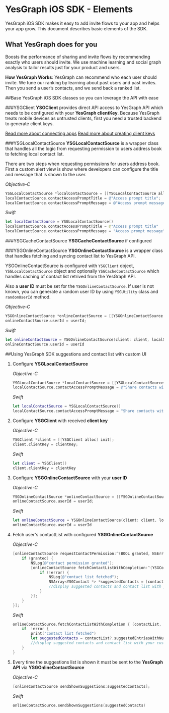 # YesGraph iOS SDK - Elements

YesGraph iOS SDK makes it easy to add invite flows to your app and helps your app grow. This document describes basic elements of the SDK.

## What YesGraph does for you

Boosts the performance of sharing and invite flows by recommending exactly who users should invite. We use machine learning and social graph analysis to tailor results just for your product and users.

**How YesGraph Works**: YesGraph can recommend who each user should invite. We tune our ranking by learning about past users and past invites. Then you send a user’s contacts, and we send back a ranked list.

##Base YesGraph iOS SDK classes so you can leverage the API with ease

###YSGClient
**YSGClient** provides direct API access to YesGraph API which needs to be configured with your **YesGraph clientKey**.
Because YesGraph treats mobile devices as untrusted clients, first you need a trusted backend to generate client keys.

[Read more about connecting apps](https://docs.yesgraph.com/docs/connecting-apps#mobile-apps)
[Read more about creating client keys](https://docs.yesgraph.com/docs/create-client-keys)

###YSGLocalContactSource
**YSGLocalContactSource** is a wrapper class that handles all the logic from requesting permission to users address book to fetching local contact list.

There are two steps when requesting permissions for users address book. First a custom alert view is show where developers can configure the title and message that is shown to the user.

*Objective-C*
```objective-c
YSGLocalContactSource *localContactSource = [[YSGLocalContactSource alloc] init];
localContactSource.contactAccessPromptTitle = @"Access prompt title";
localContactSource.contactAccessPromptMessage = @"Access prompt message";
```

*Swift*
```swift
let localContactSource = YSGLocalContactSource()
localContactSource.contactAccessPromptTitle = @"Access prompt title"
localContactSource.contactAccessPromptMessage = "Access prompt message"
```

###YSGCacheContactSource
**YSGCacheContactSource** if configured 

###YSGOnlineContactSource
**YSGOnlineContactSource** is a wrapper class that handles fetching and syncing contact list to YesGraph API.

YSGOnlineContactSource is configured with `YSGClient` object, `YSGLocalContactSource` object and optionally `YSGCacheContactSource` which handles caching of contact list retrived from the YesGraph API.

Also a **user ID** must be set for the `YSGOnlineContactSource`. If user is not known, you can generate a random user ID by using `YSGUtility` class and `randomUserId` method.

*Objective-C*
```objective-c
YSGOnlineContactSource *onlineContactSource = [[YSGOnlineContactSource alloc] initWithClient:client localSource:localContactSource cacheSource:[YSGCacheContactSource new]];
onlineContactSource.userId = userId;
```

*Swift*
```swift
let onlineContactSource = YSGOnlineContactSource(client: client, localSource: localContactSource, cacheSource: YSGCacheContactSource())
onlineContactSource.userId = userId
```


##Using YesGraph SDK suggestions and contact list with custom UI

1. Configure **YSGLocalContactSource**

	*Objective-C*
	```objective-c
	YSGLocalContactSource *localContactSource = [[YSGLocalContactSource alloc] init];
    localContactSource.contactAccessPromptMessage = @"Share contacts with MyApp to invite friends?";
    ```
    *Swift*
	```swift
	let localContactSource = YSGLocalContactSource()
    localContactSource.contactAccessPromptMessage = "Share contacts with MyApp to invite friends?"
	```

2. Configure **YSGClient** with received **client key**

	*Objective-C*
	```objective-c
	YSGClient *client = [[YSGClient alloc] init];
	client.clientKey = clientKey;
	```
	*Swift*
	```swift
	let client = YSGClient()
	client.clientKey = clientKey
	```

3. Configure **YSGOnlineContactSource** with your **user ID**

	*Objective-C*
	```objective-c
	YSGOnlineContactSource *onlineContactSource = [[YSGOnlineContactSource alloc] initWithClient:client localSource:localContactSource cacheSource:[YSGCacheContactSource new]];
    onlineContactSource.userId = userId;
	```
	*Swift*
	```swift
	let onlineContactSource = YSGOnlineContactSource(client: client, localSource: localContactSource, cacheSource: YSGCacheContactSource())
   	onlineContactSource.userId = userId
	```

3. Fetch user's contactList with configured **YSGOnlineContactSource**

	*Objective-C*
	```objective-c
	[onlineContactSource requestContactPermission:^(BOOL granted, NSError *error) {
        if (granted) {
            NSLog(@"contact permission granted");
            [onlineContactSource fetchContactListWithCompletion:^(YSGContactList *contactList, NSError *error) {
            	if (!error) {
                    NSLog(@"contact list fetched");
                    NSArray<YSGContact *> *suggestedContacts = [contactList suggestedEntriesWithNumberOfSuggestions:YSGDefaultInviteNumberOfSuggestions];
                    //display suggested contacts and contact list with your custom UI
                }
            }];
        }
    }];
	```
	*Swift*
	```swift
	onlineContactSource.fetchContactListWithCompletion { (contactList, error) -> Void in
		if  !error {
			print("contact list fetched")
			let suggestedContacts = contactList?.suggestedEntriesWithNumberOfSuggestions(YSGDefaultInviteNumberOfSuggestions)
			//display suggested contacts and contact list with your custom UI
		}
   	}
	```
4. Every time the suggestions list is shown it must be sent to the **YesGraph API** via **YSGOnlineContactSource**

	*Objective-C*
	```objective-c
	[onlineContactSource sendShownSuggestions:suggestedContacts];
	```
	*Swift*
	```swift
	onlineContactSource.sendShownSuggestions(suggestedContacts)
	```
